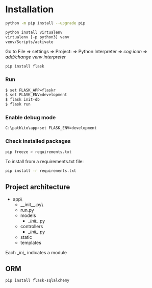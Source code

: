 # Installation

```bash
python -m pip install --upgrade pip
```
```bash
python install virtualenv
virtualenv [-p python3] venv
venv/Scripts/activate
```
Go to File => settings => Project:<name> => Python Interpreter => 
*cog icon* => *add/change venv interpreter*
```bash
pip install flask
```

### Run

```bash
$ set FLASK_APP=flaskr
$ set FLASK_ENV=development
$ flask init-db
$ flask run
```

### Enable debug mode
```bash
C:\path\to\app>set FLASK_ENV=development
```

### Check installed packages

```bash
pip freeze > requirements.txt
```

To install from a requirements.txt file:

```bash
pip install -r requirements.txt
```

## Project architecture
- app\
    * __init\__.py\
    * run.py
    - models
        * \__init\__.py
    - controllers
        * \__init\__.py
    - static
    - templates    
     
Each \__ini\__ indicates a module

## ORM
```bash
pip install flask-sqlalchemy
```